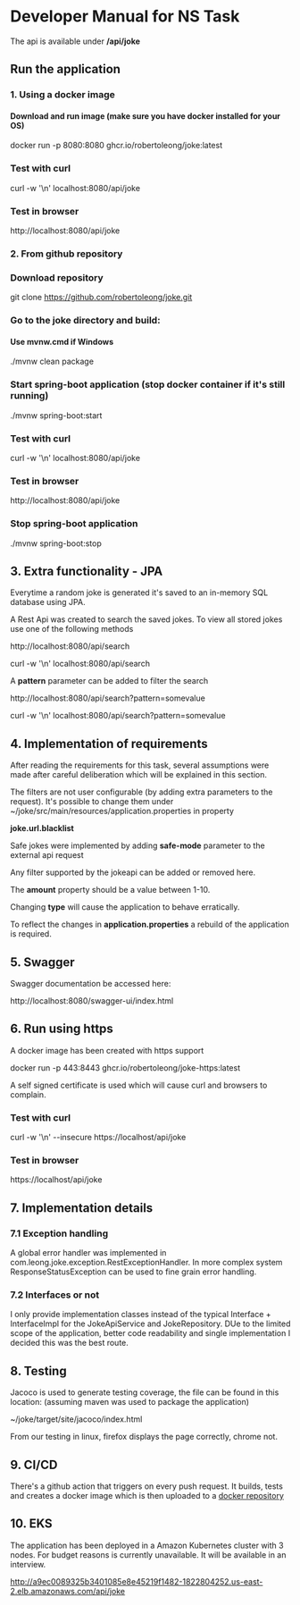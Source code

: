 # Developer Manual for NS Task

The api is available under **/api/joke**

## Run the application

### 1. Using a docker image
#### Download and run image (make sure you have docker installed for your OS)

docker run -p 8080:8080 ghcr.io/robertoleong/joke:latest

### Test with curl

curl -w '\n' localhost:8080/api/joke

### Test in browser 

http://localhost:8080/api/joke

### 2. From github repository
### Download repository

git clone https://github.com/robertoleong/joke.git

### Go to the joke directory and build:
#### Use mvnw.cmd if Windows

./mvnw clean package

### Start spring-boot application (stop docker container if it's still running)

./mvnw spring-boot:start

### Test with curl

curl -w '\n' localhost:8080/api/joke

### Test in browser

http://localhost:8080/api/joke

### Stop spring-boot application 

./mvnw spring-boot:stop

## 3. Extra functionality - JPA

Everytime a random joke is generated it's saved to an in-memory SQL database using JPA.

A Rest Api was created to search the saved jokes. To view all stored jokes use one of the following methods

http://localhost:8080/api/search

curl -w '\n' localhost:8080/api/search

A **pattern** parameter can be added to filter the search

http://localhost:8080/api/search?pattern=somevalue

curl -w '\n' localhost:8080/api/search?pattern=somevalue

## 4. Implementation of requirements

After reading the requirements for this task, several assumptions were made after careful deliberation
which will be explained in this section.

The filters are not user configurable (by adding extra parameters to the request).
It's possible to change them under ~/joke/src/main/resources/application.properties
in property

**joke.url.blacklist**

Safe jokes were implemented by adding **safe-mode** parameter to the external api request

Any filter supported by the jokeapi can be added or removed here.

The **amount** property should be a value between 1-10.

Changing **type** will cause the application to behave erratically.

To reflect the changes in **application.properties** a rebuild of the application is required.

## 5. Swagger

Swagger documentation be accessed here:

http://localhost:8080/swagger-ui/index.html

## 6. Run using https

A docker image has been created with https support

docker run -p 443:8443 ghcr.io/robertoleong/joke-https:latest

A self signed certificate is used which will cause curl and browsers to complain.

### Test with curl

curl -w '\n' --insecure https://localhost/api/joke

### Test in browser

https://localhost/api/joke

## 7. Implementation details
### 7.1 Exception handling
A global error handler was implemented in com.leong.joke.exception.RestExceptionHandler.
In more complex system ResponseStatusException can be used to fine grain error handling.

### 7.2 Interfaces or not
I only provide implementation classes instead of the typical Interface + InterfaceImpl for the JokeApiService and JokeRepository.
DUe to the limited scope of the application, better code readability and single implementation I decided this was the best route.

## 8. Testing
Jacoco is used to generate testing coverage, the file can be found in this location:
(assuming maven was used to package the application)

~/joke/target/site/jacoco/index.html

From our testing in linux, firefox displays the page correctly, chrome not.

## 9. CI/CD
There's a github action that triggers on every push request. It builds, tests and creates
a docker image which is then uploaded to a [docker repository](https://github.com/robertoleong/joke/pkgs/container/joke)

## 10. EKS
The application has been deployed in a Amazon Kubernetes cluster with 3 nodes.
For budget reasons is currently unavailable. It will be available in an interview.

http://a9ec0089325b3401085e8e45219f1482-1822804252.us-east-2.elb.amazonaws.com/api/joke
